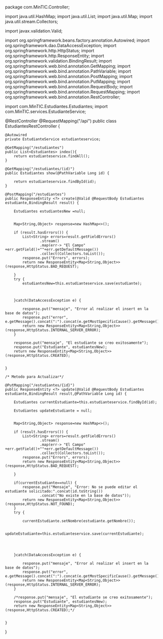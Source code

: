 package com.MinTIC.Controller;

import java.util.HashMap;
import java.util.List;
import java.util.Map;
import java.util.stream.Collectors;

import javax.validation.Valid;

import org.springframework.beans.factory.annotation.Autowired;
import org.springframework.dao.DataAccessException;
import org.springframework.http.HttpStatus;
import org.springframework.http.ResponseEntity;
import org.springframework.validation.BindingResult;
import org.springframework.web.bind.annotation.GetMapping;
import org.springframework.web.bind.annotation.PathVariable;
import org.springframework.web.bind.annotation.PostMapping;
import org.springframework.web.bind.annotation.PutMapping;
import org.springframework.web.bind.annotation.RequestBody;
import org.springframework.web.bind.annotation.RequestMapping;
import org.springframework.web.bind.annotation.RestController;

import com.MinTIC.Estudiantes.Estudiantes;
import com.MinTIC.services.EstudianteService;

@RestController
@RequestMapping("/api")
public class EstudiantesRestController {
	
	@Autowired
	private EstudianteService estudianteservice;
	
	@GetMapping("/estudiantes")
	public List<Estudiantes> index(){
		return estudianteservice.findAll();
	}
	
	@GetMapping("/estudiantes/(id)")
	public Estudiantes show(@PathVariable Long id) {
		
		return estudianteservice.findById(id);
	}
	
	@PostMapping("/estudiantes")
	public ResponseEntity <?> create(@Valid @RequestBody Estudiantes estudiante,BindingResult result) {
		
		Estudiantes estudiantesNew =null;
		
		
		Map<String,Object> response=new HashMap<>();
		
		if (result.hasErrors()) {
			List<String> errors=result.getFieldErrors()
					.stream()
					.map(err-> "El Campo" +err.getField()+""+err.getDefaultMessage())
					.collect(Collectors.toList());
			response.put("Errors", errors);
			return new ResponseEntity<Map<String,Object>>(response,HttpStatus.BAD_REQUEST);
		
		}
		try {
			estudiantesNew=this.estudianteservice.save(estudiante);
			
			
			
		}catch(DataAccessException e) {
			
			response.put("mensaje", "Error al realizar el insert en la base de datos");
			response.put("error", e.getMessage().concat(":").concat(e.getMostSpecificCause().getMessage()));
			return new ResponseEntity<Map<String,Object>>(response,HttpStatus.INTERNAL_SERVER_ERROR);
		}
		
		response.put("mensaje", "El estudiante se creo exitosamente");
		response.put("Estudiante", estudiantesNew);
		return new ResponseEntity<Map<String,Object>>(response,HttpStatus.CREATED);
		

	}
	
	/* Metodo para Actualizar*/
	
	@PutMapping("/estudiantes/{id}")
	public ResponseEntity <?> update(@Valid @RequestBody Estudiantes estudiante,BindingResult result,@PathVariable Long id) {
		
		Estudiantes currentEstudiante=this.estudianteservice.findById(id);
		
		Estudiantes updateEstudiante = null;
		

		Map<String,Object> response=new HashMap<>();
		
		if (result.hasErrors()) {
			List<String> errors=result.getFieldErrors()
					.stream()
					.map(err-> "El Campo" +err.getField()+""+err.getDefaultMessage())
					.collect(Collectors.toList());
			response.put("Errors", errors);
			return new ResponseEntity<Map<String,Object>>(response,HttpStatus.BAD_REQUEST);
		
		}
		
		if(currentEstudiante==null) {
			response.put("Mensaje", "Error: No se puede editar el estudiante solicitado:".concat(id.toString())
					.concat("No existe en la base de datos"));
			return new ResponseEntity<Map<String,Object>>(response,HttpStatus.NOT_FOUND);
		}
		try {
			
			currentEstudiante.setNombre(estudiante.getNombre());
			
			updateEstudiante=this.estudianteservice.save(currentEstudiante);
			
			
			
			
		}catch(DataAccessException e) {
			
			response.put("mensaje", "Error al realizar el insert en la base de datos");
			response.put("error", e.getMessage().concat(":").concat(e.getMostSpecificCause().getMessage()));
			return new ResponseEntity<Map<String,Object>>(response,HttpStatus.INTERNAL_SERVER_ERROR);
		}
		
		/*response.put("mensaje", "El estudiante se creo exitosamente");
		response.put("Estudiante", estudiantesNew);
		return new ResponseEntity<Map<String,Object>>(response,HttpStatus.CREATED);*/
		

	}
	
	

}
